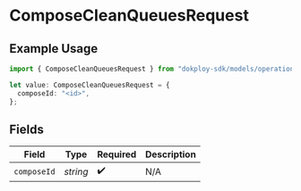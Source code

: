 # ComposeCleanQueuesRequest

## Example Usage

```typescript
import { ComposeCleanQueuesRequest } from "dokploy-sdk/models/operations";

let value: ComposeCleanQueuesRequest = {
  composeId: "<id>",
};
```

## Fields

| Field              | Type               | Required           | Description        |
| ------------------ | ------------------ | ------------------ | ------------------ |
| `composeId`        | *string*           | :heavy_check_mark: | N/A                |